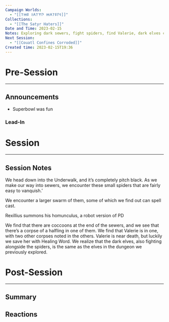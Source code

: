 ```yaml
---
Campaign Worlds:
  - "[[𐌕𐋅𐌄 𐌔𐌀𐌕𐌙𐌐 𐋅𐌀𐌕𐌄𐌐𐌔]]"
Collections:
  - "[[The Satyr Haters]]"
Date and Time: 2023-02-15
Notes: Exploring dark sewers, fight spiders, find Valerie, dark elves connection.
Next Session:
  - "[[Couatl Confines Corroded]]"
Created time: 2023-02-15T19:36
---
```

# Pre-Session

---

## Announcements

- Superbowl was fun

### Lead-In

  

# Session

---

## Session Notes

We head down into the Underwalk, and it’s completely pitch black. As we make our way into sewers, we encounter these small spiders that are fairly easy to vanquish.’

We encounter a larger swarm of them, some of which we find out can spell cast.

Rexillius summons his homunculus, a robot version of PD

We find that there are coccoons at the end of the sewers, and we see that there’s a corpse of a halfling in one of them. We find that Valerie is in one, with two other corpses noted in the others. Valerie is near death, but luckily we save her with Healing Word. We realize that the dark elves, also fighting alongside the spiders, is the same as the elves in the dungeon we previously explored.

  

# Post-Session

---

## Summary

  

## Reactions